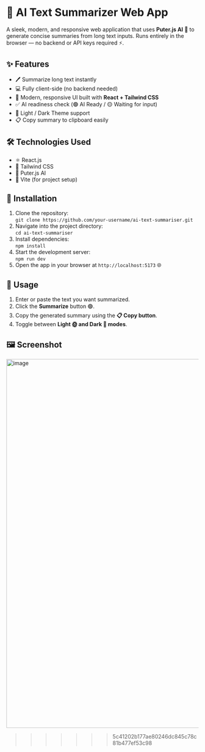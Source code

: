 
# 📝 AI Text Summarizer Web App

A sleek, modern, and responsive web application that uses **Puter.js AI** 🤖 to generate concise summaries from long text inputs. Runs entirely in the browser — no backend or API keys required ⚡.

## ✨ Features
- 🖊️ Summarize long text instantly
- 💻 Fully client-side (no backend needed)
- 🎨 Modern, responsive UI built with **React + Tailwind CSS**
- ✅ AI readiness check (🟢 AI Ready / 🟡 Waiting for input)
- 🌙 Light / Dark Theme support
- 📋 Copy summary to clipboard easily

## 🛠️ Technologies Used
- ⚛️ React.js
- 🎨 Tailwind CSS
- 🤖 Puter.js AI
- 🚀 Vite (for project setup)


## 💾 Installation
1. Clone the repository:  
   `git clone https://github.com/your-username/ai-text-summariser.git`
2. Navigate into the project directory:  
   `cd ai-text-summariser`
3. Install dependencies:  
   `npm install`
4. Start the development server:  
   `npm run dev`
5. Open the app in your browser at `http://localhost:5173` 🌐

## 🚀 Usage
1. Enter or paste the text you want summarized.
2. Click the **Summarize** button 🟢.
3. Copy the generated summary using the **📋 Copy button**.
4. Toggle between **Light 🌞 and Dark 🌙 modes**.

## 🖼️ Screenshot

<img width="1919" height="966" alt="image" src="https://github.com/user-attachments/assets/87dcb3f1-7f9c-47c7-9f5b-949bbc914285" />

>>>>>>> 5c41202b177ae80246dc845c78c81b477ef53c98
